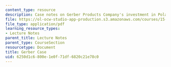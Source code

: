 ```yaml
---
content_type: resource
description: Case notes on Gerber Products Company's investment in Poland.
file: https://ol-ocw-studio-app-production.s3.amazonaws.com/courses/15-224-global-markets-national-politics-and-the-competitive-advantage-of-firms-spring-2003/6250d1c6800e1e0f71df6820c21e78c0_gerbercasenoteslect.pdf
file_type: application/pdf
learning_resource_types:
- Lecture Notes
parent_title: Lecture Notes
parent_type: CourseSection
resourcetype: Document
title: Gerber Case
uid: 6250d1c6-800e-1e0f-71df-6820c21e78c0
---
```

